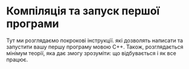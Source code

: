 # Компіляція та запуск першої програми

Тут ми розглядаємо покрокові інструкції. які дозволять написати та запустити вашу першу програму мовою С++. Також, розглядається мінімум теорії, яка дає змогу зрозуміти: що відбувається і як все працює.